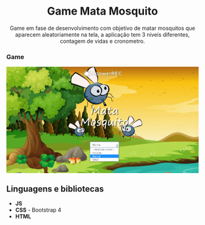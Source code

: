 <h1 align="center">
Game Mata Mosquito</h1>
 
<p align="center">Game em fase de desenvolvimento com objetivo de matar mosquitos que aparecem aleatoriamente na tela, a aplicação tem 3 niveis diferentes, contagem de vidas e cronometro.</p> 

### Game
<div width= 100%>
 <img src="https://github.com/jpm4rtinss/gameMataMosquito/blob/master/img/20200820_171319.gif" align="center">

</div>

## Linguagens e bibliotecas

- **JS**  
- **CSS** - Bootstrap 4
-  **HTML**
